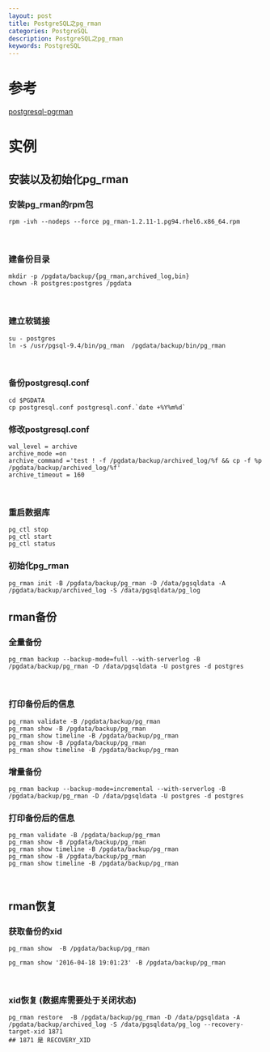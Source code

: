 ```yaml
---
layout: post
title: PostgreSQL之pg_rman 
categories: PostgreSQL
description: PostgreSQL之pg_rman
keywords: PostgreSQL
---
```

# 参考
[postgresql-pgrman](https://www.cnblogs.com/xibuhaohao/p/11114653.html)

# 实例
## 安装以及初始化pg_rman
### 安装pg_rman的rpm包
```shell
rpm -ivh --nodeps --force pg_rman-1.2.11-1.pg94.rhel6.x86_64.rpm
```
 
### 建备份目录
```shell
mkdir -p /pgdata/backup/{pg_rman,archived_log,bin}
chown -R postgres:postgres /pgdata
```
 
### 建立软链接
```shell
su - postgres
ln -s /usr/pgsql-9.4/bin/pg_rman  /pgdata/backup/bin/pg_rman
```
 
### 备份postgresql.conf
```shell
cd $PGDATA
cp postgresql.conf postgresql.conf.`date +%Y%m%d`
```

### 修改postgresql.conf
```shell
wal_level = archive
archive_mode =on
archive_command ='test ! -f /pgdata/backup/archived_log/%f && cp -f %p /pgdata/backup/archived_log/%f'
archive_timeout = 160
```
 
### 重启数据库
```shell
pg_ctl stop
pg_ctl start
pg_ctl status
```

### 初始化pg_rman
```shell
pg_rman init -B /pgdata/backup/pg_rman -D /data/pgsqldata -A /pgdata/backup/archived_log -S /data/pgsqldata/pg_log
```

## rman备份
### 全量备份
```shell
pg_rman backup --backup-mode=full --with-serverlog -B /pgdata/backup/pg_rman -D /data/pgsqldata -U postgres -d postgres
```

 
### 打印备份后的信息
```shell
pg_rman validate -B /pgdata/backup/pg_rman
pg_rman show -B /pgdata/backup/pg_rman 
pg_rman show timeline -B /pgdata/backup/pg_rman
pg_rman show -B /pgdata/backup/pg_rman
pg_rman show timeline -B /pgdata/backup/pg_rman 
```

### 增量备份
```shell
pg_rman backup --backup-mode=incremental --with-serverlog -B /pgdata/backup/pg_rman -D /data/pgsqldata -U postgres -d postgres
```
### 打印备份后的信息
```shell
pg_rman validate -B /pgdata/backup/pg_rman
pg_rman show -B /pgdata/backup/pg_rman 
pg_rman show timeline -B /pgdata/backup/pg_rman
pg_rman show -B /pgdata/backup/pg_rman
pg_rman show timeline -B /pgdata/backup/pg_rman 
```
 
## rman恢复
### 获取备份的xid
```shell
pg_rman show  -B /pgdata/backup/pg_rman

pg_rman show '2016-04-18 19:01:23' -B /pgdata/backup/pg_rman
```
 
### xid恢复 (数据库需要处于关闭状态)
```shell
pg_rman restore  -B /pgdata/backup/pg_rman -D /data/pgsqldata -A /pgdata/backup/archived_log -S /data/pgsqldata/pg_log --recovery-target-xid 1871
## 1871 是 RECOVERY_XID
```
 
 

